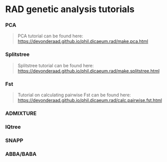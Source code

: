 # RAD genetic analysis tutorials

### PCA
> PCA tutorial can be found here: https://devonderaad.github.io/phil.dicaeum.rad/make.pca.html

### Splitstree
> Splitstree tutorial can be found here: https://devonderaad.github.io/phil.dicaeum.rad/make.splitstree.html

### Fst
> Tutorial on calculating pairwise Fst can be found here: https://devonderaad.github.io/phil.dicaeum.rad/calc.pairwise.fst.html

### ADMIXTURE


### IQtree


### SNAPP


### ABBA/BABA
